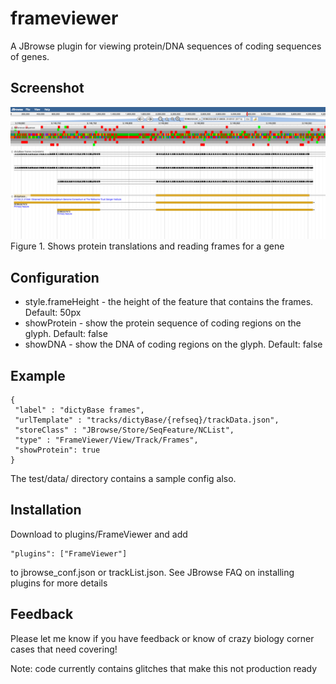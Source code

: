 # frameviewer

A JBrowse plugin for viewing protein/DNA sequences of coding sequences of genes.

## Screenshot

![](img/1.png)
Figure 1. Shows protein translations and reading frames for a gene

## Configuration

* style.frameHeight - the height of the feature that contains the frames. Default: 50px
* showProtein - show the protein sequence of coding regions on the glyph. Default: false
* showDNA - show the DNA of coding regions on the glyph. Default: false

## Example

    {
     "label" : "dictyBase frames",
     "urlTemplate" : "tracks/dictyBase/{refseq}/trackData.json",
     "storeClass" : "JBrowse/Store/SeqFeature/NCList",
     "type" : "FrameViewer/View/Track/Frames",
     "showProtein": true
    }

The test/data/ directory contains a sample config also.

## Installation

Download to plugins/FrameViewer and add

    "plugins": ["FrameViewer"]

to jbrowse_conf.json or trackList.json. See JBrowse FAQ on installing plugins for more details


## Feedback

Please let me know if you have feedback or know of crazy biology corner cases that need covering!


Note: code currently contains glitches that make this not production ready
